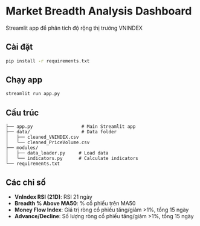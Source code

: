 # Market Breadth Analysis Dashboard

Streamlit app để phân tích độ rộng thị trường VNINDEX

## Cài đặt

```bash
pip install -r requirements.txt
```

## Chạy app

```bash
streamlit run app.py
```

## Cấu trúc

```
├── app.py                  # Main Streamlit app
├── data/                   # Data folder
│   ├── cleaned_VNINDEX.csv
│   └── cleaned_PriceVolume.csv
├── modules/
│   ├── data_loader.py     # Load data
│   └── indicators.py      # Calculate indicators
└── requirements.txt
```

## Các chỉ số

- **VnIndex RSI (21D)**: RSI 21 ngày
- **Breadth % Above MA50**: % cổ phiếu trên MA50
- **Money Flow Index**: Giá trị ròng cổ phiếu tăng/giảm >1%, tổng 15 ngày
- **Advance/Decline**: Số lượng ròng cổ phiếu tăng/giảm >1%, tổng 15 ngày
